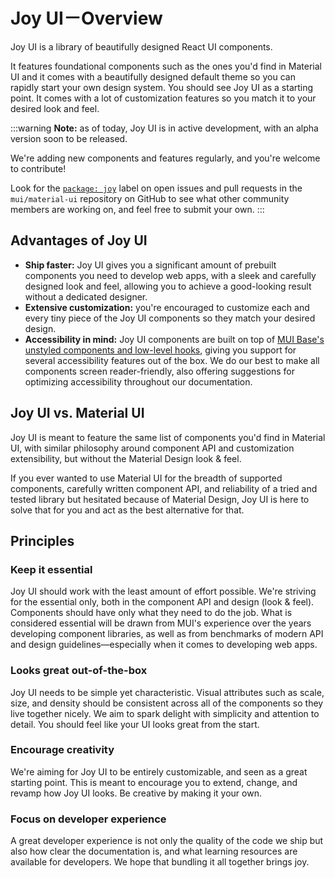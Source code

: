 # Joy UI－Overview

<p class="description">Joy UI is a library of beautifully designed React UI components.</p>

It features foundational components such as the ones you'd find in Material UI and it comes with a beautifully designed default theme so you can rapidly start your own design system.
You should see Joy UI as a starting point.
It comes with a lot of customization features so you match it to your desired look and feel.

:::warning
**Note:** as of today, Joy UI is in active development, with an alpha version soon to be released.

We're adding new components and features regularly, and you're welcome to contribute!

Look for the [`package: joy`](https://github.com/mui/material-ui/labels/package%3A%20joy) label on open issues and pull requests in the `mui/material-ui` repository on GitHub to see what other community members are working on, and feel free to submit your own.
:::

## Advantages of Joy UI

- **Ship faster:** Joy UI gives you a significant amount of prebuilt components you need to develop web apps, with a sleek and carefully designed look and feel, allowing you to achieve a good-looking result without a dedicated designer.
- **Extensive customization:** you're encouraged to customize each and every tiny piece of the Joy UI components so they match your desired design.
- **Accessibility in mind:** Joy UI components are built on top of [MUI Base's unstyled components and low-level hooks](/base/getting-started/overview/), giving you support for several accessibility features out of the box.
  We do our best to make all components screen reader-friendly, also offering suggestions for optimizing accessibility throughout our documentation.

## Joy UI vs. Material UI

Joy UI is meant to feature the same list of components you'd find in Material UI, with similar philosophy around component API and customization extensibility, but without the Material Design look & feel.

If you ever wanted to use Material UI for the breadth of supported components, carefully written component API, and reliability of a tried and tested library but hesitated because of Material Design, Joy UI is here to solve that for you and act as the best alternative for that.

## Principles

### Keep it essential

Joy UI should work with the least amount of effort possible.
We're striving for the essential only, both in the component API and design (look & feel).
Components should have only what they need to do the job.
What is considered essential will be drawn from MUI's experience over the years developing component libraries, as well as from benchmarks of modern API and design guidelines—especially when it comes to developing web apps.

### Looks great out-of-the-box

Joy UI needs to be simple yet characteristic.
Visual attributes such as scale, size, and density should be consistent across all of the components so they live together nicely.
We aim to spark delight with simplicity and attention to detail.
You should feel like your UI looks great from the start.

### Encourage creativity

We're aiming for Joy UI to be entirely customizable, and seen as a great starting point.
This is meant to encourage you to extend, change, and revamp how Joy UI looks.
Be creative by making it your own.

### Focus on developer experience

A great developer experience is not only the quality of the code we ship but also how clear the documentation is, and what learning resources are available for developers.
We hope that bundling it all together brings joy.
